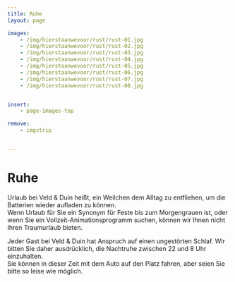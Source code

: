 ```yaml
---
title: Ruhe
layout: page

images:
    - /img/hierstaanwevoor/rust/rust-01.jpg
    - /img/hierstaanwevoor/rust/rust-02.jpg
    - /img/hierstaanwevoor/rust/rust-03.jpg
    - /img/hierstaanwevoor/rust/rust-04.jpg
    - /img/hierstaanwevoor/rust/rust-05.jpg
    - /img/hierstaanwevoor/rust/rust-06.jpg
    - /img/hierstaanwevoor/rust/rust-07.jpg
    - /img/hierstaanwevoor/rust/rust-08.jpg


insert:
    - page-images-top

remove:
    - imgstrip
    

---
```



# Ruhe


Urlaub bei Veld & Duin heißt, ein Weilchen dem Alltag zu entfliehen, um die Batterien wieder aufladen zu können.<br>
Wenn Urlaub für Sie ein Synonym für Feste bis zum Morgengrauen ist, oder wenn Sie ein Vollzeit-Animationsprogramm suchen, können wir Ihnen nicht Ihren Traumurlaub bieten.

Jeder Gast bei Veld & Duin hat Anspruch auf einen ungestörten Schlaf. Wir bitten Sie daher ausdrücklich, die Nachtruhe zwischen 22 und 8 Uhr einzuhalten.<br>
Sie können in dieser Zeit mit dem Auto auf den Platz fahren, aber seien Sie bitte so leise wie möglich.
